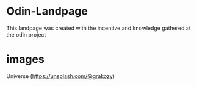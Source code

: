 # Odin-Landpage
This landpage was created with the incentive and knowledge gathered at the odin project

# images
Universe (https://unsplash.com/@grakozy)
